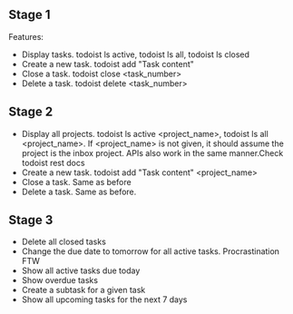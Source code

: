 ## Stage 1

Features:

- Display tasks. todoist ls active, todoist ls all, todoist ls closed
- Create a new task. todoist add "Task content"
- Close a task. todoist close <task_number>
- Delete a task. todoist delete <task_number>

## Stage 2

- Display all projects. todoist ls active <project_name>, todoist ls all <project_name>. If <project_name> is not given, it should assume the project is the inbox project. APIs also work in the same manner.Check todoist rest docs
- Create a new task. todoist add "Task content" <project_name>
- Close a task. Same as before
- Delete a task. Same as before.

## Stage 3

- Delete all closed tasks
- Change the due date to tomorrow for all active tasks. Procrastination FTW
- Show all active tasks due today
- Show overdue tasks
- Create a subtask for a given task
- Show all upcoming tasks for the next 7 days
